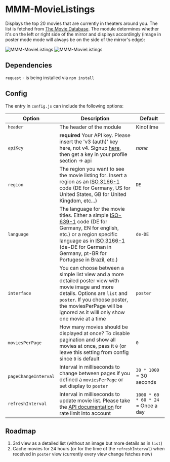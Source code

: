 # MMM-MovieListings
Displays the top 20 movies that are currently in theaters around you. The list is fetched from [The Movie Database](https://themoviedb.org).
The module determines whether it's on the left or right side of the mirror and displays accordingly (image in poster mode mode will always be on the side of the mirror's edge):

![MMM-MovieListings](https://raw.githubusercontent.com/Tueti/MMM-MovieListings/master/MMM-MovieListings_left.jpg)
![MMM-MovieListings](https://raw.githubusercontent.com/Tueti/MMM-MovieListings/master/MMM-MovieListings_right.jpg)

## Dependencies
`request` - is being installed via `npm install`

## Config
The entry in `config.js` can include the following options:

|Option|Description|Default|
|---|---|---|
|`header`|The header of the module|Kinofilme|
|`apiKey`|**required** Your API key. Please insert the 'v3 (auth)' key here, not v4. Signup [here](https://www.themoviedb.org/account/signup), then get a key in your profile section -> api|_none_|
|`region`|The region you want to see the movie listing for. Insert a region as an [ISO 3166-1](https://en.wikipedia.org/wiki/ISO_3166-1_alpha-2) code (DE for Germany, US for United States, GB for United Kingdom, etc...) |`DE`|
|`language`|The language for the movie titles. Either a simple [ISO-639-1](https://en.wikipedia.org/wiki/List_of_ISO_639-1_codes) code (DE for Germany, EN for english, etc.) or a region specific language as in [ISO 3166-1](https://en.wikipedia.org/wiki/ISO_3166-1_alpha-2) (de-DE for German in Germany, pt-BR for Portugese in Brazil, etc.)|`de-DE`|
|`interface`|You can choose between a simple list view and a more detailed poster view with movie image and more details. Options are `list` and `poster`. If you choose poster, the moviesPerPage will be ignored as it willl only show one movie at a time|`poster`|
|`moviesPerPage`|How many movies should be displayed at once? To disable pagination and show all movies at once, pass it `0` (or leave this setting from config since `0` is default|`0`|
|`pageChangeInterval`|Interval in milliseconds to change between pages if you defined a `moviesPerPage` or set display to `poster`|`30 * 1000` = 30 seconds|
|`refreshInterval`|Interval in milliseconds to update movie list. Please take the [API documentation](https://developers.themoviedb.org/3/getting-started/request-rate-limiting) for rate limit into account |`1000 * 60 * 60 * 24` = Once a day|

## Roadmap
1. 3rd view as a detailed list (without an image but more details as in `list`)
2. Cache movies for 24 hours (or for the time of the `refreshInterval`) when received in `poster` view (currently every view change fetches new)
